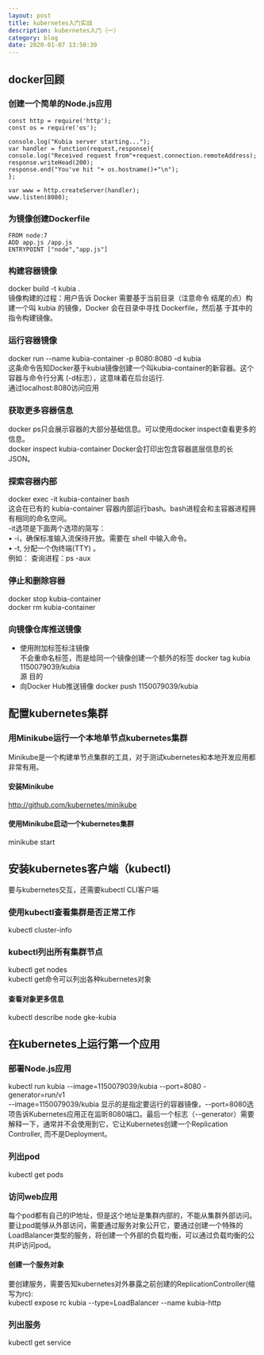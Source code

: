 ```yaml
---
layout: post
title: kubernetes入门实战
description: kubernetes入门（一）
category: blog
date: 2020-01-07 13:50:39
---
```


## docker回顾

### 创建一个简单的Node.js应用

```
const http = require('http');
const os = require('os');

console.log("Kubia server starting...");
var handler = function(request,response){
console.log("Received request from"+request.connection.remoteAddress);
response.writeHead(200);
response.end("You've hit "+ os.hostname()+"\n");
};

var www = http.createServer(handler);
www.listen(8080);
```

### 为镜像创建Dockerfile

```
FROM node:7
ADD app.js /app.js
ENTRYPOINT ["node","app.js"]
```

### 构建容器镜像
docker build -t kubia .  
镜像构建的过程：用户告诉 Docker 需要基于当前目录（注意命令 结尾的点）构建一个叫 kubia 的镜像，Docker 会在目录中寻找 Dockerfile，然后基 于其中的指令构建镜像。  

### 运行容器镜像
docker run --name kubia-container -p 8080:8080 -d kubia   
这条命令告知Docker基于kubia镜像创建一个叫kubia-container的新容器。这个容器与命令行分离 (-d标志），这意味着在后台运行.  
通过localhost:8080访问应用  

### 获取更多容器信息
docker ps只会展示容器的大部分基础信息。可以使用docker inspect查看更多的信息。  
docker inspect kubia-container   Docker会打印出包含容器底层信息的长JSON。

### 探索容器内部
docker exec -it kubia-container bash  
这会在已有的 kubia-container 容器内部运行bash。bash进程会和主容器进程拥有相同的命名空间。  
-it选项是下面两个选项的简写：  
• -i，确保标准输入流保待开放。需要在 shell 中输入命令。  
• -t, 分配一个伪终端(TTY) 。  
例如： 查询进程：ps -aux  

### 停止和删除容器
docker stop kubia-container  
docker rm kubia-container  

### 向镜像仓库推送镜像
- 使用附加标签标注镜像  
不会重命名标签，而是给同一个镜像创建一个额外的标签
docker tag kubia 1150079039/kubia  
            源               目的   
- 向Docker Hub推送镜像
docker push 1150079039/kubia   

## 配置kubernetes集群

### 用Minikube运行一个本地单节点kubernetes集群
Minikube是一个构建单节点集群的工具，对于测试kubernetes和本地开发应用都非常有用。  

#### 安装Minikube
http://github.com/kubernetes/minikube

#### 使用Minikube启动一个kubernetes集群
minikube start

## 安装kubernetes客户端（kubectl)
要与kubernetes交互，还需要kubectl CLI客户端

### 使用kubectl查看集群是否正常工作
kubectl cluster-info

### kubectl列出所有集群节点
kubectl get nodes  
kubectl get命令可以列出各种kubernetes对象

#### 查看对象更多信息
kubectl describe node gke-kubia  

## 在kubernetes上运行第一个应用

### 部署Node.js应用
kubectl run kubia --image=1150079039/kubia --port=8080 -generator=run/v1    
--image=1150079039/kubia 显示的是指定要运行的容器镜像，--port=8080选项告诉Kubernetes应用正在监昕8080端口。最后一个标志（--generator）需要解释一下，通常并不会使用到它，它让Kubernetes创建一个Replication Controller, 而不是Deployment。

### 列出pod

kubectl get pods  

### 访问web应用
每个pod都有自己的IP地址，但是这个地址是集群内部的，不能从集群外部访问。要让pod能够从外部访问，需要通过服务对象公开它，要通过创建一个特殊的LoadBalancer类型的服务，将创建一个外部的负载均衡，可以通过负载均衡的公共IP访问pod。  

#### 创建一个服务对象
要创建服务，需要告知kubernetes对外暴露之前创建的ReplicationController(缩写为rc):  
kubectl expose rc kubia --type=LoadBalancer --name kubia-http     

### 列出服务
kubectl get service  















